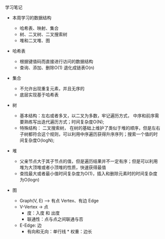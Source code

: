 学习笔记
* 本周学习的数据结构
    * 哈希表、映射、集合
    * 树、二叉树、二叉搜索树
    * 堆和二叉堆、图

* 哈希表
    * 根据键值码而直接进行访问的数据结构
    * 查询、添加、删除O(1) 退化成链表O(n)

* 集合
    * 不允许出现重复元素，并且无序的
    * 底层实现基于哈希表

* 树
    * 基本结构：左右或者多叉，以二叉为多数，牢记遍历方式， 中序和前序需要熟练写出迭代遍历方式；时间复杂度O(N);
    * 特殊结构： 二叉搜索树， 在树的基础上维护了类似于堆的顺序，但是左右子树都符合这个规则，可以利用中序遍历获得升序序列；搜索一个值的时间复杂度O(logN);

* 堆
    * 父亲节点大于其子节点的值，但是遍历结果并不一定有序；但是可以利用堆为大顶堆或者小顶堆的性质，快速获得最值
    * 查找最大或者最小值时间复杂度为O(1)，插入和删除元素时的时间复杂度为O(logn)

* 图
    * Graph(V, E) --> 有点 Vertex、有边 Edge
    * V-Vertex -> 点  
      * 度：入度 和 出度
      * 联通性：点与点之间联通与否
    *  E-Edge: 边
        * 有向和无向：单行线
      * 权重：边长